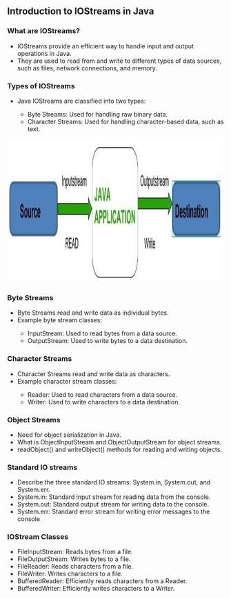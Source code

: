 <h2>Introduction to IOStreams in Java</h2>
<h3>What are IOStreams?</h3>
<ul>
  <li>IOStreams provide an efficient way to handle input and output operations in Java.</li>
  <li>They are used to read from and write to different types of data sources, such as files, network connections, and memory.</li>
  </ul>
    <h3>Types of IOStreams</h3>
    <ul>
  <li>Java IOStreams are classified into two types:</li>
  <ul>
    <li>Byte Streams: Used for handling raw binary data.</li>
    <li>Character Streams: Used for handling character-based data, such as text.</li>
  </ul>
  </ul>
  
   <img src="src\images\Input-Output-Stream_base_diagram.jpg" alt="Trulli" width="500" height="333">
   <h3>Byte Streams</h3>
    <ul>
      <li>Byte Streams read and write data as individual bytes.</li>
      <li>Example byte stream classes:</li>
      <ul>
        <li>InputStream: Used to read bytes from a data source.</li>
         <li>OutputStream: Used to write bytes to a data destination.</li>
      </ul>
       </ul>
    <h3>Character Streams</h3>
   <ul>
     <li>Character Streams read and write data as characters.</li>
     <li>Example character stream classes:</li>
     <ul>
       <li>Reader: Used to read characters from a data source.</li>
       <li>Writer: Used to write characters to a data destination.</li>
     </ul>
  </ul>
  
  <h3>Object Streams</h3>
  <ul>
  <li>Need for object serialization in Java.</li>
  <li>What is ObjectInputStream and ObjectOutputStream for object streams.</li>
  <li>readObject() and writeObject() methods for reading and writing objects.</li>
  </ul>
  
   <h3>Standard IO streams</h3>
    <ul>
    <li>Describe the three standard IO streams: System.in, System.out, and System.err.</li>
     <li>System.in: Standard input stream for reading data from the console.</li>
       <li>System.out: Standard output stream for writing data to the console.</li>
      <li>System.err: Standard error stream for writing error messages to the console</li>
      </ul>
  
   <h3>IOStream Classes</h3>
  <ul>
    <li>FileInputStream: Reads bytes from a file.</li>
    <li>FileOutputStream: Writes bytes to a file.</li>
    <li>FileReader: Reads characters from a file.</li>
    <li>FileWriter: Writes characters to a file.</li>
    <li>BufferedReader: Efficiently reads characters from a Reader.</li>
    <li>BufferedWriter: Efficiently writes characters to a Writer.</li>
     </ul>
